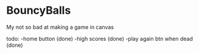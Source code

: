 # BouncyBalls

My not so bad at making a game in canvas


todo:
-home button (done)
-high scores (done)
-play again btn when dead (done)

